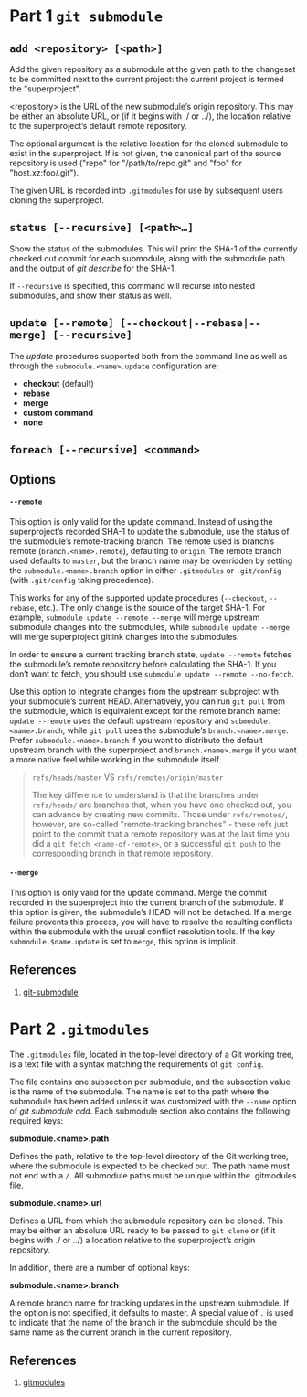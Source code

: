 # Part 1 `git submodule`

## `add <repository> [<path>]`

Add the given repository as a submodule at the given path to the changeset to be committed next to the current project: the current project is termed the "superproject".

\<repository\> is the URL of the new submodule’s origin repository. This may be either an absolute URL, or (if it begins with ./ or ../), the location relative to the superproject’s default remote repository.
  
The optional argument <path> is the relative location for the cloned submodule to exist in the superproject. If <path> is not given, the canonical part of the source repository is used ("repo" for "/path/to/repo.git" and "foo" for "host.xz:foo/.git").

The given URL is recorded into `.gitmodules` for use by subsequent users cloning the superproject.

## `status [--recursive] [<path>…]`

Show the status of the submodules. This will print the SHA-1 of the currently checked out commit for each submodule, along with the submodule path and the output of *git describe* for the SHA-1.

If `--recursive` is specified, this command will recurse into nested submodules, and show their status as well.

## `update [--remote] [--checkout|--rebase|--merge] [--recursive]`

The *update* procedures supported both from the command line as well as through the `submodule.<name>.update` configuration are:

- **checkout** (default)
- **rebase**
- **merge**
- **custom command**
- **none**

## `foreach [--recursive] <command>`

## Options

#### `--remote`

This option is only valid for the update command. Instead of using the superproject’s recorded SHA-1 to update the submodule, use the status of the submodule’s remote-tracking branch. The remote used is branch’s remote (`branch.<name>.remote`), defaulting to `origin`. The remote branch used defaults to `master`, but the branch name may be overridden by setting the `submodule.<name>.branch` option in either `.gitmodules` or `.git/config` (with `.git/config` taking precedence).

This works for any of the supported update procedures (`--checkout`, `--rebase`, etc.). The only change is the source of the target SHA-1. For example, `submodule update --remote --merge` will merge upstream submodule changes into the submodules, while `submodule update --merge` will merge superproject gitlink changes into the submodules.

In order to ensure a current tracking branch state, `update --remote` fetches the submodule’s remote repository before calculating the SHA-1. If you don’t want to fetch, you should use `submodule update --remote --no-fetch`.

Use this option to integrate changes from the upstream subproject with your submodule’s current HEAD. Alternatively, you can run `git pull` from the submodule, which is equivalent except for the remote branch name: `update --remote` uses the default upstream repository and `submodule.<name>.branch`, while `git pull` uses the submodule’s `branch.<name>.merge`. Prefer `submodule.<name>.branch` if you want to distribute the default upstream branch with the superproject and `branch.<name>.merge` if you want a more native feel while working in the submodule itself.

> `refs/heads/master` VS `refs/remotes/origin/master`
> 
> The key difference to understand is that the branches under `refs/heads/` are branches that, when you have one checked out, you can advance by creating new commits. Those under `refs/remotes/`, however, are so-called "remote-tracking branches" - these refs just point to the commit that a remote repository was at the last time you did a `git fetch <name-of-remote>`, or a successful `git push` to the corresponding branch in that remote repository.

#### `--merge`

This option is only valid for the update command. Merge the commit recorded in the superproject into the current branch of the submodule. If this option is given, the submodule’s HEAD will not be detached. If a merge failure prevents this process, you will have to resolve the resulting conflicts within the submodule with the usual conflict resolution tools. If the key `submodule.$name.update` is set to `merge`, this option is implicit.

## References

1. [git-submodule](https://git-scm.com/docs/git-submodule)


# Part 2 `.gitmodules`

The `.gitmodules` file, located in the top-level directory of a Git working tree, is a text file with a syntax matching the requirements of `git config`.

The file contains one subsection per submodule, and the subsection value is the name of the submodule. The name is set to the path where the submodule has been added unless it was customized with the `--name` option of *git submodule add*. Each submodule section also contains the following required keys:

**submodule.\<name\>.path**

Defines the path, relative to the top-level directory of the Git working tree, where the submodule is expected to be checked out. The path name must not end with a `/`. All submodule paths must be unique within the .gitmodules file.

**submodule.\<name\>.url**

Defines a URL from which the submodule repository can be cloned. This may be either an absolute URL ready to be passed to `git clone` or (if it begins with ./ or ../) a location relative to the superproject’s origin repository.

In addition, there are a number of optional keys:

**submodule.\<name\>.branch**

A remote branch name for tracking updates in the upstream submodule. If the option is not specified, it defaults to master. A special value of `.` is used to indicate that the name of the branch in the submodule should be the same name as the current branch in the current repository.

## References

1. [gitmodules](https://git-scm.com/docs/gitmodules)
